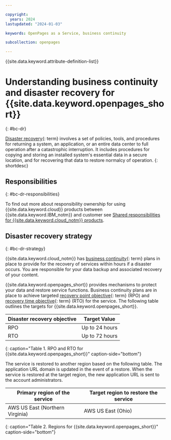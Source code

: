 ```yaml
---

copyright:
  years: 2024
lastupdated: "2024-01-03"

keywords: OpenPages as a Service, business continuity

subcollection: openpages

---
```


{{site.data.keyword.attribute-definition-list}}

<!--Name your file `bc-dr.md` and include it in the **Reference** nav group in your `toc.yaml` file.-->

# Understanding business continuity and disaster recovery for {{site.data.keyword.openpages_short}}
{: #bc-dr}

[Disaster recovery](#x2113280){: term} involves a set of policies, tools, and procedures for returning a system, an application, or an entire data center to full operation after a catastrophic interruption. It includes procedures for copying and storing an installed system's essential data in a secure location, and for recovering that data to restore normalcy of operation.
{: shortdesc}

## Responsibilities
{: #bc-dr-responsibilities}

To find out more about responsibility ownership for using {{site.data.keyword.cloud}} products between {{site.data.keyword.IBM_notm}} and customer see [Shared responsibilities for {{site.data.keyword.cloud_notm}} products](/docs/overview?topic=overview-shared-responsibilities).

## Disaster recovery strategy
{: #bc-dr-strategy}

{{site.data.keyword.cloud_notm}} has [business continuity](#x3026801){: term} plans in place to provide for the recovery of services within hours if a disaster occurs. You are responsible for your data backup and associated recovery of your content.

{{site.data.keyword.openpages_short}} provides mechanisms to protect your data and restore service functions. Business continuity plans are in place to achieve targeted [recovery point objective](#x3429911){: term} (RPO) and [recovery time objective](#x3167918){: term} (RTO) for the service. The following table outlines the targets for {{site.data.keyword.openpages_short}}.

| Disaster recovery objective | Target Value   |
|---|---|
|  RPO | Up to 24 hours  |
|  RTO | Up to 72 hours  |
{: caption="Table 1. RPO and RTO for {{site.data.keyword.openpages_short}}" caption-side="bottom"}

The service is restored to another region based on the following table. The application URL domain is updated in the event of a restore. When the service is restored at the target region, the new application URL is sent to the account administrators.

| Primary region of the service | Target region to restore the service   |
|---|---|
|  AWS US East (Northern Virginia) | AWS US East (Ohio)  |
{: caption="Table 2. Regions for {{site.data.keyword.openpages_short}}" caption-side="bottom"}
